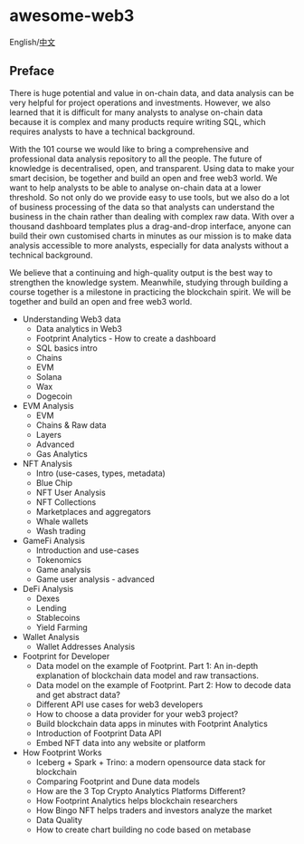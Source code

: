 # awesome-web3

English/[中文](https://github.com/footprintanalytics/awesome-web3/blob/main/README-CN.md)

## Preface
There is huge potential and value in on-chain data, and data analysis can be very helpful for project operations and investments. However, we also learned that it is difficult for many analysts to analyse on-chain data because it is complex and many products require writing SQL, which requires analysts to have a technical background. 

With the 101 course we would like to bring a comprehensive and professional data analysis repository to all the people. The future of knowledge is decentralised, open, and transparent. Using data to make your smart decision, be together and build an open and free web3 world. We want to help analysts to be able to analyse on-chain data at a lower threshold. So not only do we provide easy to use tools, but we also do a lot of business processing of the data so that analysts can understand the business in the chain rather than dealing with complex raw data. With over a thousand dashboard templates plus a drag-and-drop interface, anyone can build their own customised charts in minutes as our mission is to make data analysis accessible to more analysts, especially for data analysts without a technical background.

We believe that a continuing and high-quality output is the best way to strengthen the knowledge system. Meanwhile, studying through building a course together is a milestone in practicing the blockchain spirit. We will be together and build an open and free web3 world.

- Understanding Web3 data
    - Data analytics in Web3
    - Footprint Analytics
          -  How to create a dashboard
    - SQL basics intro
    - Chains
    - EVM
    - Solana
    - Wax
    - Dogecoin
- EVM Analysis
    - EVM
    - Chains & Raw data
    - Layers
    -  Advanced
    - Gas Analytics
- NFT Analysis
    - Intro (use-cases, types, metadata)
    - Blue Chip
    - NFT User Analysis
    - NFT Collections
    - Marketplaces and aggregators
    - Whale wallets
    - Wash trading
- GameFi Analysis
    - Introduction and use-cases
    - Tokenomics
    - Game analysis
    - Game user analysis - advanced
- DeFi Analysis
    - Dexes
    - Lending
    - Stablecoins
    - Yield Farming
- Wallet Analysis
    - Wallet Addresses Analysis
- Footprint for Developer
    - Data model on the example of Footprint. Part 1: An in-depth explanation of blockchain data model and raw transactions.
    - Data model on the example of Footprint. Part 2: How to decode data and get abstract data?
    - Different API use cases for web3 developers
    - How to choose a data provider for your web3 project?
    - Build blockchain data apps in minutes with Footprint Analytics
    - Introduction of Footprint Data API
    - Embed NFT data into any website or platform
- How Footprint Works
    - Iceberg + Spark + Trino: a modern opensource data stack for blockchain
    - Comparing Footprint and Dune data models
    - How are the 3 Top Crypto Analytics Platforms Different? 
    - How Footprint Analytics helps blockchain researchers
    - How Bingo NFT helps traders and investors analyze the market
    - Data Quality
    - How to create chart building no code based on metabase
